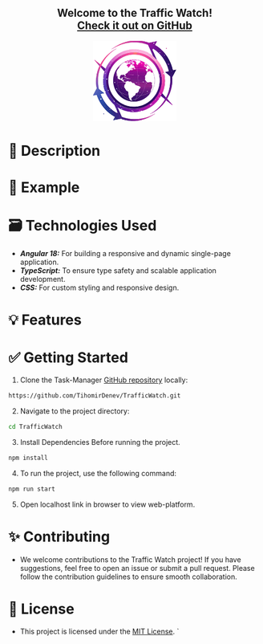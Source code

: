 <h2 align="center">
  Welcome to the Traffic Watch! <br/>
  <a href="https://github.com/TihomirDenev/TrafficWatch" target="_blank">Check it out on GitHub</a>
</h2>
<div align="center">
  <img src="public/globe.png" alt="Traffic Watch" style="height: 160px;" />
</div>


# 📝 Description



# 🔎 Example


# 🗃️ Technologies Used

- **_Angular 18:_** For building a responsive and dynamic single-page application.
- **_TypeScript:_** To ensure type safety and scalable application development.
- **_CSS:_** For custom styling and responsive design.

# 💡 Features


# ✅ Getting Started

1. Clone the Task-Manager [GitHub repository](https://github.com/TihomirDenev/TrafficWatch) locally:

```bash
https://github.com/TihomirDenev/TrafficWatch.git
```

2. Navigate to the project directory:

```bash
cd TrafficWatch
```

3. Install Dependencies Before running the project.

```bash
npm install
```

4. To run the project, use the following command:

```bash
npm run start
```

5. Open localhost link in browser to view web-platform.

# ✨ Contributing

- We welcome contributions to the Traffic Watch project! If you have suggestions, feel free to open an issue or submit a pull request. Please follow the contribution guidelines to ensure smooth collaboration.

# 📇 License

- This project is licensed under the [MIT License](https://opensource.org/licenses/MIT).
`
